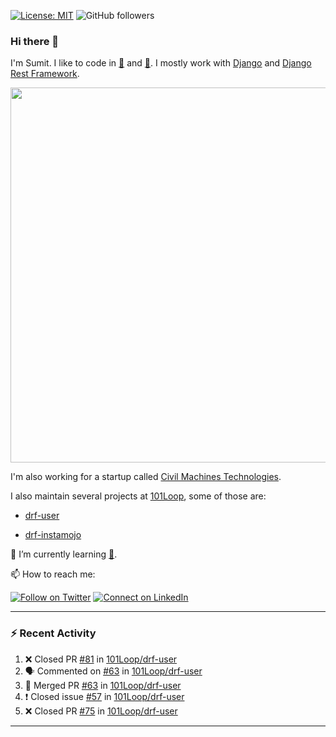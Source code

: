 [![License: MIT](https://img.shields.io/badge/License-MIT-yellow.svg)](https://opensource.org/licenses/MIT)
![GitHub followers](https://img.shields.io/github/followers/sumit4613?style=social)

### Hi there 👋

I'm Sumit. I like to code in [:snake:](https://python.org/) and [:rabbit:](https://golang.org). I mostly work with [Django](https://djangoproject.com) and [Django Rest Framework](https://www.django-rest-framework.org/).

<p align="center">
  <img width="600" src="https://static.djangoproject.com/img/logos/django-logo-negative.png">
</p>

I'm also working for a startup called [Civil Machines Technologies](https://civilmachines.com/).


I also maintain several projects at [101Loop](https://github.com/101loop/), some of those are:

- [drf-user](https://github.com/101loop/drf-user)

- [drf-instamojo ](https://github.com/101loop/drf-instamojo)

🔭 I’m currently learning [:rabbit:](https://golang.org).

📫 How to reach me:

[![Follow on Twitter](https://img.shields.io/badge/--twitter?label=Twitter&logo=Twitter&style=social)](https://twitter.com/sumitsingh4613) [![Connect on LinkedIn](https://img.shields.io/badge/--linkedin?label=LinkedIn&logo=LinkedIn&style=social)](https://www.linkedin.com/in/sumit4613)


---

### :zap: Recent Activity

<!--START_SECTION:activity-->
1. ❌ Closed PR [#81](https://github.com/101Loop/drf-user/pull/81) in [101Loop/drf-user](https://github.com/101Loop/drf-user)
2. 🗣 Commented on [#63](https://github.com/101Loop/drf-user/issues/63) in [101Loop/drf-user](https://github.com/101Loop/drf-user)
3. 🎉 Merged PR [#63](https://github.com/101Loop/drf-user/pull/63) in [101Loop/drf-user](https://github.com/101Loop/drf-user)
4. ❗️ Closed issue [#57](https://github.com/101Loop/drf-user/issues/57) in [101Loop/drf-user](https://github.com/101Loop/drf-user)
5. ❌ Closed PR [#75](https://github.com/101Loop/drf-user/pull/75) in [101Loop/drf-user](https://github.com/101Loop/drf-user)
<!--END_SECTION:activity-->

---
